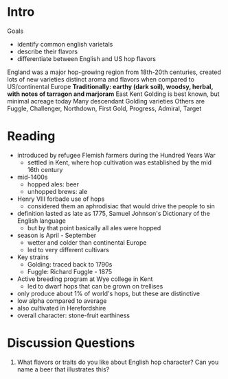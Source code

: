 # Intro
Goals
* identify common english varietals
* describe their flavors
* differentiate between English and US hop flavors

England was a major hop-growing region from 18th-20th centuries, created lots of new varieties
distinct aroma and flavors when compared to US/continental Europe
**Traditionally: earthy (dark soil), woodsy, herbal, with notes of tarragon and marjoram**
East Kent Golding is best known, but minimal acreage today
Many descendant Golding varieties
Others are Fuggle, Challenger, Northdown, First Gold, Progress, Admiral, Target

# Reading
* introduced by refugee Flemish farmers during the Hundred Years War
	* settled in Kent, where hop cultivation was established by the mid 16th century
* mid-1400s
	* hopped ales: beer
	* unhopped brews: ale
* Henry VIII forbade use of hops
	* considered them an aphrodisiac that would drive the people to sin
* definition lasted as late as 1775, Samuel Johnson's Dictionary of the English language
	* but by that point basically all ales were hopped
* season is April - September
	* wetter and colder than continental Europe
	* led to very different cultivars
* Key strains
	* Golding: traced back to 1790s
	* Fuggle: Richard Fuggle - 1875
* Active breeding program at Wye college in Kent
	* led to dwarf hops that can be grown on trellises
* only produce about 1% of world's hops, but these are distinctive
* low alpha compared to average
* also cultivated in Herefordshire
* overall character: stone-fruit earthiness

# Discussion Questions
1. What flavors or traits do you like about English hop character? Can you name a beer that illustrates this?
